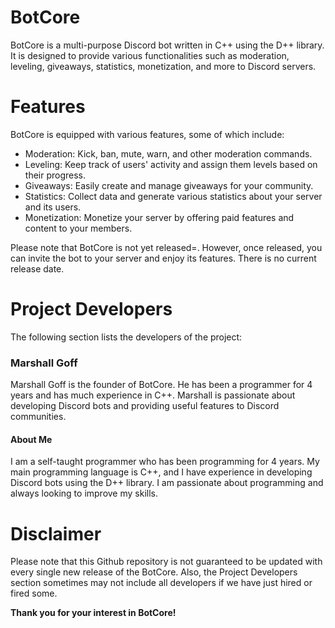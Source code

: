 # BotCore
BotCore is a multi-purpose Discord bot written in C++ using the D++ library. It is designed to provide various functionalities such as moderation, leveling, giveaways, statistics, monetization, and more to Discord servers.

# Features
BotCore is equipped with various features, some of which include:

* Moderation: Kick, ban, mute, warn, and other moderation commands.
* Leveling: Keep track of users' activity and assign them levels based on their progress.
* Giveaways: Easily create and manage giveaways for your community.
* Statistics: Collect data and generate various statistics about your server and its users.
* Monetization: Monetize your server by offering paid features and content to your members.

Please note that BotCore is not yet released=. However, once released, you can invite the bot to your server and enjoy its features. There is no current release date.

# Project Developers
The following section lists the developers of the project:

### Marshall Goff
Marshall Goff is the founder of BotCore. He has been a programmer for 4 years and has much experience in C++. Marshall is passionate about developing Discord bots and providing useful features to Discord communities.

#### About Me

I am a self-taught programmer who has been programming for 4 years. My main programming language is C++, and I have experience in developing Discord bots using the D++ library. I am passionate about programming and always looking to improve my skills.

# Disclaimer
Please note that this Github repository is not guaranteed to be updated with every single new release of the BotCore. Also, the Project Developers section sometimes may not include all developers if we have just hired or fired some.

**Thank you for your interest in BotCore!**
